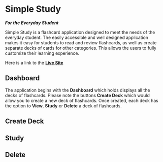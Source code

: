 # Simple Study
***For the Everyday Student***

Simple Study is a flashcard application designed to meet the needs of the everyday student. The easily accessible and well designed application makes it easy for students to read and review flashcards, as well as create separate decks of cards for other categories. This allows the users to fully customize their learning experience.

Here is a link to the **[Live Site](https://flashcards-project-gray.vercel.app/)**

## Dashboard
The application begins with the **Dashboard** which holds displays all the decks of flashcards. Please note the buttons **Create Deck** which would allow you to create a new deck of flashcards. Once created, each deck has the option to **View**, **Study** or **Delete** a deck of flashcards.

## Create Deck

## Study

## Delete